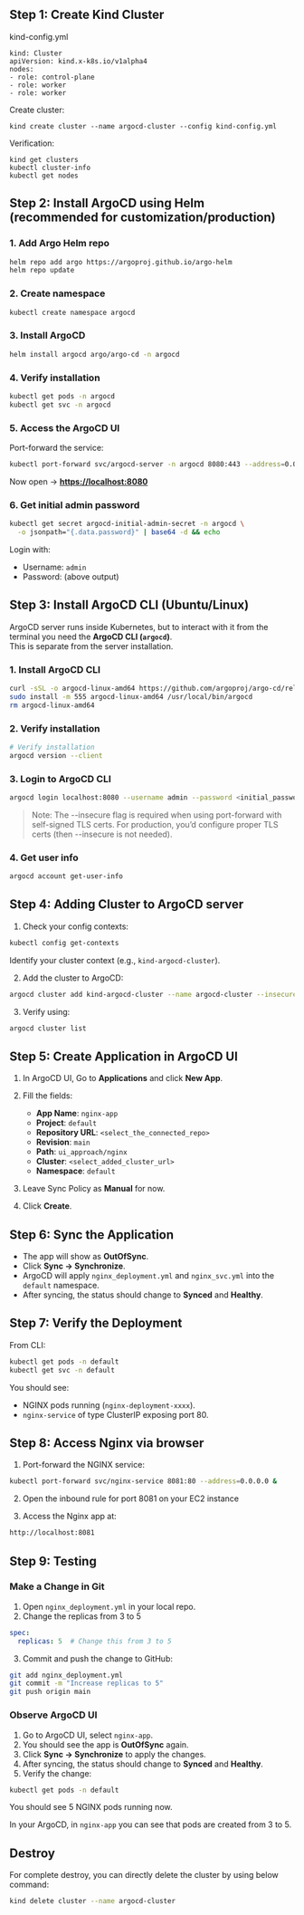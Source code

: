 ## Step 1: Create Kind Cluster

kind-config.yml
```
kind: Cluster
apiVersion: kind.x-k8s.io/v1alpha4
nodes:
- role: control-plane
- role: worker
- role: worker
```

Create cluster:
```
kind create cluster --name argocd-cluster --config kind-config.yml
```

Verification:
```
kind get clusters
kubectl cluster-info
kubectl get nodes
```

## Step 2: Install ArgoCD using Helm (recommended for customization/production)

### 1. Add Argo Helm repo

```bash
helm repo add argo https://argoproj.github.io/argo-helm
helm repo update
```

### 2. Create namespace

```bash
kubectl create namespace argocd
```

### 3. Install ArgoCD

```bash
helm install argocd argo/argo-cd -n argocd
```

### 4. Verify installation

```bash
kubectl get pods -n argocd
kubectl get svc -n argocd
```

### 5. Access the ArgoCD UI

Port-forward the service:

```bash
kubectl port-forward svc/argocd-server -n argocd 8080:443 --address=0.0.0.0 &
```

Now open → **[https://localhost:8080](https://localhost:8080)**

### 6. Get initial admin password

```bash
kubectl get secret argocd-initial-admin-secret -n argocd \
  -o jsonpath="{.data.password}" | base64 -d && echo
```

Login with:

* Username: `admin`
* Password: (above output)

## Step 3: Install ArgoCD CLI (Ubuntu/Linux)

ArgoCD server runs inside Kubernetes, but to interact with it from the terminal you need the **ArgoCD CLI (`argocd`)**.  
This is separate from the server installation.

### 1. Install ArgoCD CLI

```bash
curl -sSL -o argocd-linux-amd64 https://github.com/argoproj/argo-cd/releases/latest/download/argocd-linux-amd64
sudo install -m 555 argocd-linux-amd64 /usr/local/bin/argocd
rm argocd-linux-amd64
```

### 2. Verify installation

```bash
# Verify installation
argocd version --client
```

### 3. Login to ArgoCD CLI

```bash
argocd login localhost:8080 --username admin --password <initial_password> --insecure
```

> Note: The --insecure flag is required when using port-forward with self-signed TLS certs.
For production, you’d configure proper TLS certs (then --insecure is not needed).

### 4. Get user info

```bash
argocd account get-user-info
```

## Step 4: Adding Cluster to ArgoCD server
1. Check your config contexts:

```bash
kubectl config get-contexts
```

Identify your cluster context (e.g., `kind-argocd-cluster`).

2. Add the cluster to ArgoCD:

```bash
argocd cluster add kind-argocd-cluster --name argocd-cluster --insecure --in-cluster -y --upsert
```

3. Verify using:

```bash
argocd cluster list
```

## Step 5: Create Application in ArgoCD UI

1. In ArgoCD UI, Go to **Applications** and click **New App**.
2. Fill the fields:

   * **App Name**: `nginx-app`
   * **Project**: `default`
   * **Repository URL**: `<select_the_connected_repo>` 
   * **Revision**: `main`
   * **Path**: `ui_approach/nginx`
   * **Cluster**: `<select_added_cluster_url>`
   * **Namespace**: `default`
  
3. Leave Sync Policy as **Manual** for now.
4. Click **Create**.


## Step 6: Sync the Application

* The app will show as **OutOfSync**.
* Click **Sync → Synchronize**.
* ArgoCD will apply `nginx_deployment.yml` and `nginx_svc.yml` into the `default` namespace.
* After syncing, the status should change to **Synced** and **Healthy**.


## Step 7: Verify the Deployment

From CLI:

```bash
kubectl get pods -n default
kubectl get svc -n default
```

You should see:

* NGINX pods running (`nginx-deployment-xxxx`).
* `nginx-service` of type ClusterIP exposing port 80.

## Step 8: Access Nginx via browser

1. Port-forward the NGINX service:

```bash
kubectl port-forward svc/nginx-service 8081:80 --address=0.0.0.0 &
```

2. Open the inbound rule for port 8081 on your EC2 instance

3. Access the Nginx app at:

```bash
http://localhost:8081
```


## Step 9: Testing

### Make a Change in Git

1. Open `nginx_deployment.yml` in your local repo.
2. Change the replicas from 3 to 5

```yaml
spec:
  replicas: 5  # Change this from 3 to 5
``` 

3. Commit and push the change to GitHub:

```bash
git add nginx_deployment.yml
git commit -m "Increase replicas to 5"
git push origin main
```

### Observe ArgoCD UI

1. Go to ArgoCD UI, select `nginx-app`.
2. You should see the app is **OutOfSync** again.
3. Click **Sync → Synchronize** to apply the changes.
4. After syncing, the status should change to **Synced** and **Healthy**.
5. Verify the change:

```bash
kubectl get pods -n default
```
You should see 5 NGINX pods running now.

In your ArgoCD, in `nginx-app` you can see that pods are created from 3 to 5.

## Destroy 

For complete destroy, you can directly delete the cluster by using below command:

```bash
kind delete cluster --name argocd-cluster
```
